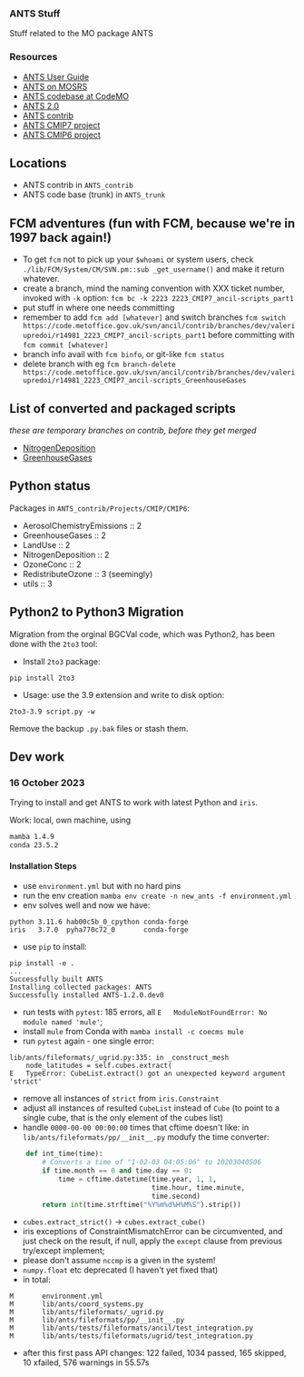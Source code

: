 ### ANTS Stuff

Stuff related to the MO package ANTS

### Resources

- [ANTS User Guide](https://code.metoffice.gov.uk/doc/ancil/ants/latest/index.html)
- [ANTS on MOSRS](https://code.metoffice.gov.uk/trac/ancil)
- [ANTS codebase at CodeMO](https://code.metoffice.gov.uk/svn/ancil/ants/)
- [ANTS 2.0](https://code.metoffice.gov.uk/svn/ancil/ants/trunk/)
- [ANTS contrib](https://code.metoffice.gov.uk/trac/ancil/browser/contrib/)
- [ANTS CMIP7 project](https://code.metoffice.gov.uk/trac/ancil/browser/contrib/trunk/Projects/CMIP/CMIP7)
- [ANTS CMIP6 project](https://code.metoffice.gov.uk/trac/ancil/browser/contrib/trunk/Projects/CMIP/CMIP6)

Locations
---------

- ANTS contrib in `ANTS_contrib`
- ANTS code base (trunk) in `ANTS_trunk`

FCM adventures (fun with FCM, because we're in 1997 back again!)
----------------------------------------------------------------

- To get ``fcm`` not to pick up your ``$whoami`` or system users, check ``./lib/FCM/System/CM/SVN.pm::sub _get_username()`` and make it return whatever.
- create a branch, mind the naming convention with XXX ticket number, invoked with ``-k`` option: ``fcm bc -k 2223 2223_CMIP7_ancil-scripts_part1``
- put stuff in where one needs committing
- remember to add ``fcm add [whatever]`` and switch branches ``fcm switch https://code.metoffice.gov.uk/svn/ancil/contrib/branches/dev/valeriupredoi/r14981_2223_CMIP7_ancil-scripts_part1`` before committing with ``fcm commit [whatever]``
- branch info avail with ``fcm binfo``, or git-like ``fcm status``
- delete branch with eg ``fcm branch-delete https://code.metoffice.gov.uk/svn/ancil/contrib/branches/dev/valeriupredoi/r14981_2223_CMIP7_ancil-scripts_GreenhouseGases``


List of converted and packaged scripts
--------------------------------------
*these are temporary branches on contrib, before they get merged*

- [NitrogenDeposition](https://code.metoffice.gov.uk/trac/ancil/browser/contrib/branches/dev/valeriupredoi/r14981_2223_CMIP7_ancil-scripts_NitrogenDeposition/Projects/CMIP/CMIP7/NitrogenDeposition)
- [GreenhouseGases](https://code.metoffice.gov.uk/trac/ancil/browser/contrib/branches/dev/valeriupredoi/r14981_2223_CMIP7_ancil-scripts_GreenhouseGases/Projects/CMIP/CMIP7/GreenhouseGases)

Python status
-------------

Packages in `ANTS_contrib/Projects/CMIP/CMIP6`:

- AerosolChemistryEmissions :: 2
- GreenhouseGases :: 2
- LandUse :: 2
- NitrogenDeposition :: 2
- OzoneConc :: 2
- RedistributeOzone :: 3 (seemingly)
- utils :: 3

Python2 to Python3 Migration
----------------------------

Migration from the orginal BGCVal code, which was Python2, has been done with the `2to3` tool:

- Install `2to3` package:

```
pip install 2to3
```

- Usage: use the 3.9 extension and write to disk option:

```
2to3-3.9 script.py -w
```

Remove the backup `.py.bak` files or stash them.


## Dev work

### 16 October 2023

Trying to install and get ANTS to work with latest Python and ``iris``.

Work: local, own machine, using

```bash
mamba 1.4.9
conda 23.5.2
```

#### Installation Steps

- use ``environment.yml`` but with no hard pins
- run the env creation ``mamba env create -n new_ants -f environment.yml``
- env solves well and now we have:

```
python 3.11.6 hab00c5b_0_cpython conda-forge
iris   3.7.0  pyha770c72_0       conda-forge
```
- use ``pip`` to install:

```
pip install -e .
...
Successfully built ANTS
Installing collected packages: ANTS
Successfully installed ANTS-1.2.0.dev0
```
- run tests with ``pytest``: 185 errors, all ``E   ModuleNotFoundError: No module named 'mule'``;
- install ``mule`` from Conda with ``mamba install -c coecms mule``
- run ``pytest`` again - one single error:
```
lib/ants/fileformats/_ugrid.py:335: in _construct_mesh
    node_latitudes = self.cubes.extract(
E   TypeError: CubeList.extract() got an unexpected keyword argument 'strict'
```
- remove all instances of `strict` from `iris.Constraint`
- adjust all instances of resulted `CubeList` instead of `Cube` (to point to a single cube, that is the only element of the cubes list)
- handle `0000-00-00 00:00:00` times that cftime doesn't like: in `lib/ants/fileformats/pp/__init__.py` modufy the time converter:

```python
    def int_time(time):
        # Converts a time of "1-02-03 04:05:06" to 10203040506
        if time.month == 0 and time.day == 0:
            time = cftime.datetime(time.year, 1, 1,
                                   time.hour, time.minute,
                                   time.second)
        return int(time.strftime("%Y%m%d%H%M%S").strip())
```
- `cubes.extract_strict()` -> `cubes.extract_cube()`
- iris exceptions of ConstraintMismatchError can be circumvented, and just check on the result,
  if null, apply the `except` clause from previous try/except implement;
- please don't assume `nccmp` is a given in the system!
- `numpy.float` etc deprecated (I haven't yet fixed that)
- in total:
```
M       environment.yml
M       lib/ants/coord_systems.py
M       lib/ants/fileformats/_ugrid.py
M       lib/ants/fileformats/pp/__init__.py
M       lib/ants/tests/fileformats/ancil/test_integration.py
M       lib/ants/tests/fileformats/ugrid/test_integration.py
```
- after this first pass API changes: 122 failed, 1034 passed, 165 skipped, 10 xfailed, 576 warnings in 55.57s 

